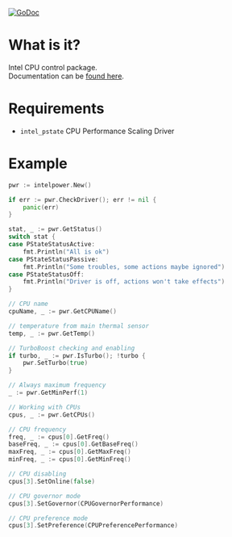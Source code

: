 [![GoDoc](https://godoc.org/github.com/jkulvich/intelpower?status.svg)](https://godoc.org/github.com/jkulvich/intelpower)

# What is it?

Intel CPU control package.  
Documentation can be [found here](https://godoc.org/github.com/jkulvich/intelpower).

# Requirements

- `intel_pstate` CPU Performance Scaling Driver

# Example

```go
pwr := intelpower.New()

if err := pwr.CheckDriver(); err != nil {
	panic(err)
}

stat, _ := pwr.GetStatus()
switch stat {
case PStateStatusActive:
	fmt.Println("All is ok")
case PStateStatusPassive:
	fmt.Println("Some troubles, some actions maybe ignored")
case PStateStatusOff:
	fmt.Println("Driver is off, actions won't take effects")
}

// CPU name
cpuName, _ := pwr.GetCPUName()

// temperature from main thermal sensor
temp, _ := pwr.GetTemp()

// TurboBoost checking and enabling
if turbo, _ := pwr.IsTurbo(); !turbo {
	pwr.SetTurbo(true)
}

// Always maximum frequency
_ := pwr.GetMinPerf(1)

// Working with CPUs
cpus, _ := pwr.GetCPUs()

// CPU frequency
freq, _ := cpus[0].GetFreq()
baseFreq, _ := cpus[0].GetBaseFreq()
maxFreq, _ := cpus[0].GetMaxFreq()
minFreq, _ := cpus[0].GetMinFreq()

// CPU disabling
cpus[3].SetOnline(false)

// CPU governor mode
cpus[3].SetGovernor(CPUGovernorPerformance)

// CPU preference mode
cpus[3].SetPreference(CPUPreferencePerformance)

```
